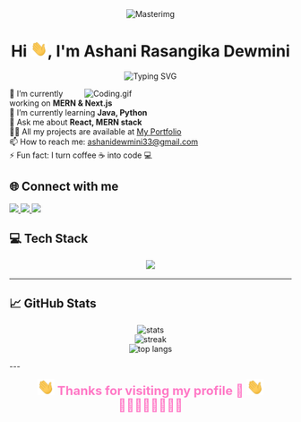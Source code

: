 <div align="center">
  <img src="https://i.postimg.cc/pLY2Yvkf/dewbanner3.png" alt="Masterimg" />
</div>

<h1 align="center">Hi <img src="https://raw.githubusercontent.com/ABSphreak/ABSphreak/master/gifs/Hi.gif" width="30px">, I'm Ashani Rasangika Dewmini</h1>

<p align="center">
  <img src="https://readme-typing-svg.herokuapp.com?font=Fira+Code&weight=600&pause=1000&center=true&vCenter=true&width=435&lines=Full+Stack+Developer;MERN+%7C+Next.js+%7C+Java+%7C+Python;Open+Source+Contributor;Passionate+Coder+%F0%9F%92%BB" alt="Typing SVG" />
</p>

<img align="right" width="370" src="https://user-images.githubusercontent.com/74038190/219923809-b86dc415-a0c2-4a38-bc88-ad6cf06395a8.gif" alt="Coding.gif">

🔭 I’m currently working on **MERN & Next.js**<br>
🌱 I’m currently learning **Java, Python**<br>
💬 Ask me about **React, MERN stack**<br>
👨‍💻 All my projects are available at [My Portfolio](https://portfolio-ashani.vercel.app/)<br>
📫 How to reach me: ashanidewmini33@gmail.com<br>
⚡ Fun fact: I turn coffee ☕ into code 💻<br>

## 🌐 Connect with me
<p align="left">
  <a href="https://linkedin.com/in/ashani-rasangika" target="_blank">
    <img src="https://img.shields.io/badge/LinkedIn-%230077B5.svg?style=for-the-badge&logo=linkedin&logoColor=white"/>
  </a>
  <a href="https://stackoverflow.com/users/21202969/ashani-rasangika" target="_blank">
    <img src="https://img.shields.io/badge/StackOverflow-FE7A16?style=for-the-badge&logo=stack-overflow&logoColor=white"/>
  </a>
  </a>
  <a href="https://www.hackerrank.com/ashanidewmini33" target="_blank">
    <img src="https://img.shields.io/badge/-HackerRank-2EC866?style=for-the-badge&logo=HackerRank&logoColor=white"/>
  </a>
</p>

## 💻 Tech Stack
<p align="center">
  <img src="https://skillicons.dev/icons?i=html,css,js,react,nextjs,nodejs,express,mongodb,mysql,java,python,c,cpp,php,spring,vue,figma,bootstrap,azure,firebase,git,postman,linux" /><br/>
</p>

---

## 📈 GitHub Stats
<p align="center">
  <img src="https://github-readme-stats.vercel.app/api?username=ashani-rasangika&show_icons=true&theme=dark&hide_border=false&title_color=ff79c6&text_color=66d9ef&icon_color=50fa7b&border_color=ff79c6" alt="stats"/>
  <br/>
  <img src="https://github-readme-streak-stats.herokuapp.com/?user=ashani-rasangika&theme=dark&hide_border=false&ring=ff79c6&fire=ff79c6&currStreakLabel=50fa7b&sideNums=66d9ef&sideLabels=66d9ef&dates=66d9ef" alt="streak"/>
  <br/>
  <img src="https://github-readme-stats.vercel.app/api/top-langs/?username=ashani-rasangika&layout=compact&theme=dark&hide_border=false&title_color=ff79c6&text_color=66d9ef&border_color=ff79c6" alt="top langs"/>
</p>
---

<p align="center">
  <strong>
    <span style="color:#ff79c6; font-size:22px;">
      <img src="https://raw.githubusercontent.com/ABSphreak/ABSphreak/master/gifs/Hi.gif" width="30px">
      Thanks for visiting my profile 💖
      <img src="https://raw.githubusercontent.com/ABSphreak/ABSphreak/master/gifs/Hi.gif" width="30px">
      <br/>
      💖💜💙💚💛✨💫✨
    </span>
  </strong>
</p>





